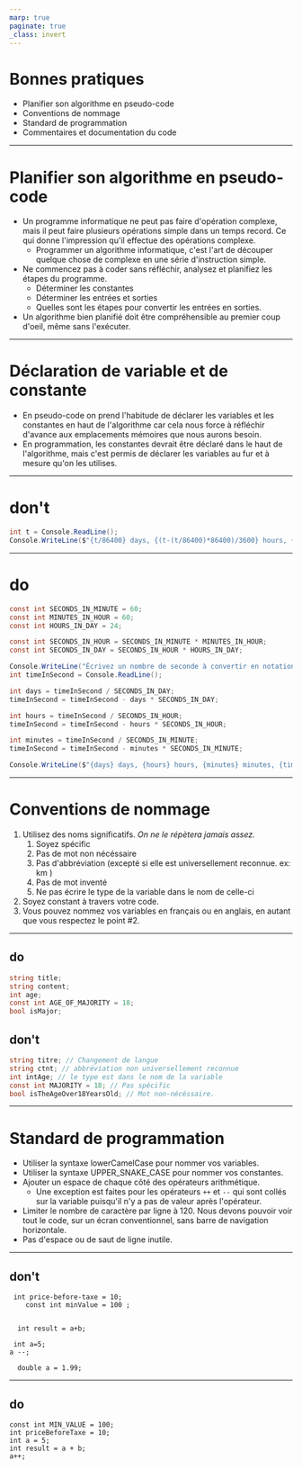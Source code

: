 ```yaml
---
marp: true
paginate: true
_class: invert
---
```


# Bonnes pratiques
- Planifier son algorithme en pseudo-code
- Conventions de nommage
- Standard de programmation
- Commentaires et documentation du code

---

# Planifier son algorithme en pseudo-code
- Un programme informatique ne peut pas faire d'opération complexe, mais il peut faire plusieurs opérations simple dans un temps record.  Ce qui donne l'impression qu'il effectue des opérations complexe.
  - Programmer un algorithme informatique, c'est l'art de découper quelque chose de complexe en une série d'instruction simple.
- Ne commencez pas à coder sans réfléchir, analysez et planifiez les étapes du programme.
  - Déterminer les constantes
  - Déterminer les entrées et sorties
  - Quelles sont les étapes pour convertir les entrées en sorties.
- Un algorithme bien planifié doit être compréhensible au premier coup d'oeil, même sans l'exécuter.

---

# Déclaration de variable et de constante
- En pseudo-code on prend l'habitude de déclarer les variables et les constantes en haut de l'algorithme car cela nous force à réfléchir d'avance aux emplacements mémoires que nous aurons besoin.
- En programmation, les constantes devrait être déclaré dans le haut de l'algorithme, mais c'est permis de déclarer les variables au fur et à mesure qu'on les utilises.

---

# don't
```c#
int t = Console.ReadLine();
Console.WriteLine($"{t/86400} days, {(t-(t/86400)*86400)/3600} hours, {(t-(t/86400)*86400-((t-(t/86400)*86400)/3600)*3600)/ 60} minutes, {t-(t/86400)*86400-((t-(t/86400)*86400)/3600)*3600-((t-(t/86400)*86400-((t-(t/86400)*86400)/3600)*3600)/60)*60} seconds");
```

---

# do
```c#
const int SECONDS_IN_MINUTE = 60;
const int MINUTES_IN_HOUR = 60;
const int HOURS_IN_DAY = 24;

const int SECONDS_IN_HOUR = SECONDS_IN_MINUTE * MINUTES_IN_HOUR;
const int SECONDS_IN_DAY = SECONDS_IN_HOUR * HOURS_IN_DAY;

Console.WriteLine("Écrivez un nombre de seconde à convertir en notation JJ, HH, MM, SS");
int timeInSecond = Console.ReadLine();

int days = timeInSecond / SECONDS_IN_DAY;
timeInSecond = timeInSecond - days * SECONDS_IN_DAY;

int hours = timeInSecond / SECONDS_IN_HOUR;
timeInSecond = timeInSecond - hours * SECONDS_IN_HOUR;

int minutes = timeInSecond / SECONDS_IN_MINUTE;
timeInSecond = timeInSecond - minutes * SECONDS_IN_MINUTE;

Console.WriteLine($"{days} days, {hours} hours, {minutes} minutes, {timeInSecond} seconds");
```

---

# Conventions de nommage
1. Utilisez des noms significatifs.  *On ne le répètera jamais assez.*
   1. Soyez spécific
   2. Pas de mot non nécéssaire
   3. Pas d'abbréviation (excepté si elle est universellement reconnue.  ex: km )
   4. Pas de mot inventé
   5. Ne pas écrire le type de la variable dans le nom de celle-ci
2. Soyez constant à travers votre code.
3. Vous pouvez nommez vos variables en français ou en anglais, en autant que vous respectez le point #2.

---

## do
```c#
string title;
string content;
int age;
const int AGE_OF_MAJORITY = 18;
bool isMajor;
```
## don't
```c#
string titre; // Changement de langue
string ctnt; // abbréviation non universellement reconnue
int intAge; // le type est dans le nom de la variable
const int MAJORITY = 18; // Pas spécific
bool isTheAgeOver18YearsOld; // Mot non-nécéssaire.
```

---

# Standard de programmation
- Utiliser la syntaxe lowerCamelCase pour nommer vos variables.
- Utiliser la syntaxe UPPER_SNAKE_CASE pour nommer vos constantes.
- Ajouter un espace de chaque côté des opérateurs arithmétique.
  - Une exception est faites pour les opérateurs `++` et `--` qui sont collés sur la variable puisqu'il n'y a pas de valeur après l'opérateur.
- Limiter le nombre de caractère par ligne à 120.  Nous devons pouvoir voir tout le code, sur un écran conventionnel, sans barre de navigation horizontale.
- Pas d'espace ou de saut de ligne inutile.

---

## don't
```
 int price-before-taxe = 10;
    const int minValue = 100 ;


  int result = a+b;

 int a=5;
a --;

  double a = 1.99;
```

---

## do
```
const int MIN_VALUE = 100;
int priceBeforeTaxe = 10;
int a = 5;
int result = a + b;
a++;
```